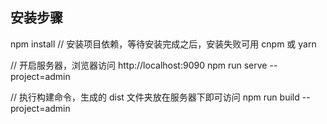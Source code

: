 ## 安装步骤

npm install // 安装项目依赖，等待安装完成之后，安装失败可用 cnpm 或 yarn

// 开启服务器，浏览器访问 http://localhost:9090
npm run serve --project=admin

// 执行构建命令，生成的 dist 文件夹放在服务器下即可访问
npm run build --project=admin

```

```

